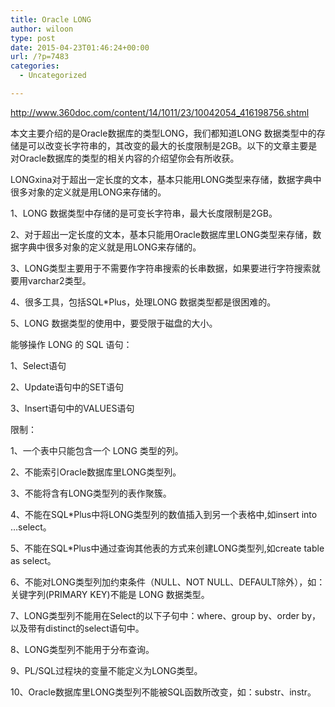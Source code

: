 ```yaml
---
title: Oracle LONG
author: wiloon
type: post
date: 2015-04-23T01:46:24+00:00
url: /?p=7483
categories:
  - Uncategorized

---
```

http://www.360doc.com/content/14/1011/23/10042054_416198756.shtml



本文主要介绍的是Oracle数据库的类型LONG，我们都知道LONG 数据类型中的存储是可以改变长字符串的，其改变的最大的长度限制是2GB。以下的文章主要是对Oracle数据库的类型的相关内容的介绍望你会有所收获。

LONGxina对于超出一定长度的文本，基本只能用LONG类型来存储，数据字典中很多对象的定义就是用LONG来存储的。



1、LONG 数据类型中存储的是可变长字符串，最大长度限制是2GB。



2、对于超出一定长度的文本，基本只能用Oracle数据库里LONG类型来存储，数据字典中很多对象的定义就是用LONG来存储的。



3、LONG类型主要用于不需要作字符串搜索的长串数据，如果要进行字符搜索就要用varchar2类型。



4、很多工具，包括SQL*Plus，处理LONG 数据类型都是很困难的。



5、LONG 数据类型的使用中，要受限于磁盘的大小。



能够操作 LONG 的 SQL 语句：



1、Select语句



2、Update语句中的SET语句



3、Insert语句中的VALUES语句



限制：



1、一个表中只能包含一个 LONG 类型的列。



2、不能索引Oracle数据库里LONG类型列。



3、不能将含有LONG类型列的表作聚簇。



4、不能在SQL*Plus中将LONG类型列的数值插入到另一个表格中,如insert into …select。



5、不能在SQL*Plus中通过查询其他表的方式来创建LONG类型列,如create table as select。



6、不能对LONG类型列加约束条件（NULL、NOT NULL、DEFAULT除外），如：关键字列(PRIMARY KEY)不能是 LONG 数据类型。



7、LONG类型列不能用在Select的以下子句中：where、group by、order by，以及带有distinct的select语句中。



8、LONG类型列不能用于分布查询。



9、PL/SQL过程块的变量不能定义为LONG类型。



10、Oracle数据库里LONG类型列不能被SQL函数所改变，如：substr、instr。
